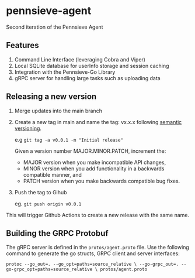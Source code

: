 # pennsieve-agent
Second iteration of the Pennsieve Agent


## Features

1. Command Line Interface (leveraging Cobra and Viper)
2. Local SQLite database for userInfo storage and session caching
3. Integration with the Pennsieve-Go Library
4. gRPC server for handling large tasks such as uploading data


## Releasing a new version

1. Merge updates into the main branch
2. Create a new tag in main and name the tag: vx.x.x following [semantic versioning](https://semver.org/).

    e.g ```git tag -a v0.0.1 -m "Initial release"```

    Given a version number MAJOR.MINOR.PATCH, increment the:

    - MAJOR version when you make incompatible API changes,
    - MINOR version when you add functionality in a backwards compatible manner, and
    - PATCH version when you make backwards compatible bug fixes.

3. Push the tag to Gihub

    eg. ```git push origin v0.0.1```
    
This will trigger Github Actions to create a new release with the same name.


## Building the GRPC Protobuf 
The gRPC server is defined in the ```protos/agent.proto``` file. Use the following command to generate the go structs, GRPC client and server interfaces: 

``protoc --go_out=. --go_opt=paths=source_relative \
--go-grpc_out=. --go-grpc_opt=paths=source_relative \
protos/agent.proto
``
